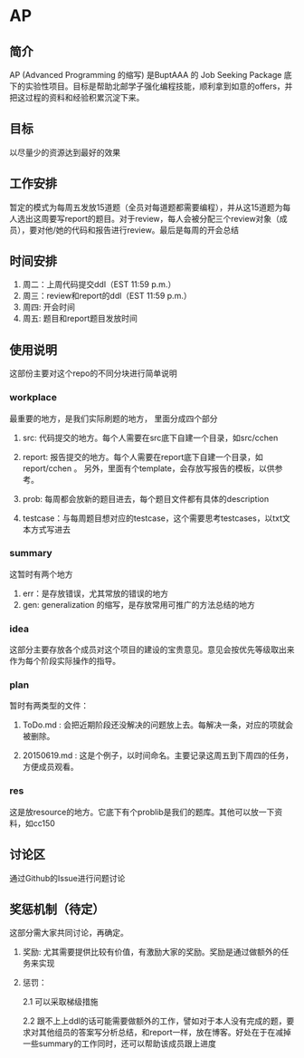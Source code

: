 # AP

## 简介

AP (Advanced Programming 的缩写) 是BuptAAA 的 Job Seeking Package 底下的实验性项目。目标是帮助北邮学子强化编程技能，顺利拿到如意的offers，并把这过程的资料和经验积累沉淀下来。

## 目标

以尽量少的资源达到最好的效果

## 工作安排

暂定的模式为每周五发放15道题（全员对每道题都需要编程），并从这15道题为每人选出这周要写report的题目。对于review，每人会被分配三个review对象（成员），要对他/她的代码和报告进行review。最后是每周的开会总结

## 时间安排

1. 周二：上周代码提交ddl（EST 11:59 p.m.）
2. 周三：review和report的ddl（EST 11:59 p.m.）
3. 周四: 开会时间
4. 周五: 题目和report题目发放时间

## 使用说明

这部份主要对这个repo的不同分块进行简单说明

### workplace

最重要的地方，是我们实际刷题的地方， 里面分成四个部分

1. src: 代码提交的地方。每个人需要在src底下自建一个目录，如src/cchen

2. report: 报告提交的地方。每个人需要在report底下自建一个目录，如report/cchen 。 另外，里面有个template，会存放写报告的模板，以供参考。

3.  prob: 每周都会放新的题目进去，每个题目文件都有具体的description

4.  testcase：与每周题目想对应的testcase，这个需要思考testcases，以txt文本方式写进去

### summary

这暂时有两个地方

1. err：是存放错误，尤其常放的错误的地方
2. gen: generalization 的缩写，是存放常用可推广的方法总结的地方

### idea

这部分主要存放各个成员对这个项目的建设的宝贵意见。意见会按优先等级取出来作为每个阶段实际操作的指导。

### plan

暂时有两类型的文件：

1. ToDo.md : 会把近期阶段还没解决的问题放上去。每解决一条，对应的项就会被删除。

2. 20150619.md : 这是个例子，以时间命名。主要记录这周五到下周四的任务，方便成员观看。

### res

这是放resource的地方。它底下有个problib是我们的题库。其他可以放一下资料，如cc150

## 讨论区

通过Github的Issue进行问题讨论

## 奖惩机制（待定）

这部分需大家共同讨论，再确定。

1.	奖励: 尤其需要提供比较有价值，有激励大家的奖励。奖励是通过做额外的任务来实现

2.	惩罚：

    2.1 可以采取梯级措施
    
    2.2 跟不上上ddl的话可能需要做额外的工作，譬如对于本人没有完成的题，要求对其他组员的答案写分析总结，和report一样，放在博客。好处在于在减掉一些summary的工作同时，还可以帮助该成员跟上进度


  

